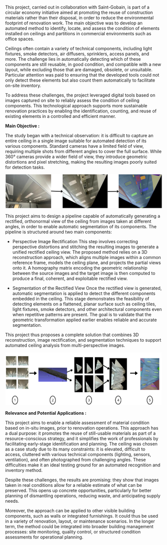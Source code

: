 This project, carried out in collaboration with Saint-Gobain, is part of a circular economy initiative aimed at promoting the reuse of construction materials rather than their disposal, in order to reduce the environmental footprint of renovation work. The main objective was to develop an automated method to identify, locate, and assess the condition of elements installed on ceilings and partitions in commercial environments such as office spaces.

Ceilings often contain a variety of technical components, including light fixtures, smoke detectors, air diffusers, sprinklers, access panels, and more. The challenge lies in automatically detecting which of these components are still reusable, in good condition, and compatible with a new layout, while excluding those that are damaged, obsolete, or unsuitable. Particular attention was paid to ensuring that the developed tools could not only detect these elements but also count them automatically to facilitate on-site inventory.

To address these challenges, the project leveraged digital tools based on images captured on site to reliably assess the condition of ceiling components. This technological approach supports more sustainable renovation practices by enabling the identification, counting, and reuse of existing elements in a controlled and efficient manner.

**Main Objective :**

The study began with a technical observation: it is difficult to capture an entire ceiling in a single image suitable for automated detection of its various components. Standard cameras have a limited field of view, requiring multiple shots from different angles to cover the full surface. While 360° cameras provide a wider field of view, they introduce geometric distortions and pixel stretching, making the resulting images poorly suited for detection tasks.

![objectif](prob.png)

This project aims to design a pipeline capable of automatically generating a rectified, orthonormal view of the ceiling from images taken at different angles, in order to enable automatic segmentation of its components. The pipeline is structured around two main components:

  - Perspective Image Rectification
This step involves correcting perspective distortions and stitching the resulting images to generate a unified rectified ceiling view. The proposed method relies on a 3D reconstruction approach, which aligns multiple images within a common reference frame, models the ceiling plane, and projects the partial views onto it. A homography matrix encoding the geometric relationship between the source images and the target image is then computed to produce a final, coherent, and exploitable rectified view.

  - Segmentation of the Rectified View
Once the rectified view is generated, automatic segmentation is applied to detect the different components embedded in the ceiling. This stage demonstrates the feasibility of detecting elements on a flattened, planar surface such as ceiling tiles, light fixtures, smoke detectors, and other architectural components even when repetitive patterns are present. The goal is to validate that the geometric transformation applied earlier enables reliable and accurate segmentation.

This project thus proposes a complete solution that combines 3D reconstruction, image rectification, and segmentation techniques to support automated ceiling analysis from multi-perspective images.

![Pipeline](pipeline.jpg)


**Relevance and Potential Applications :**

This project aims to enable a reliable assessment of material condition based on in-situ images, prior to renovation operations. This approach has a dual purpose: it promotes the reuse of still-usable materials as part of a resource-conscious strategy, and it simplifies the work of professionals by facilitating early-stage identification and planning. The ceiling was chosen as a case study due to its many constraints: it is elevated, difficult to access, cluttered with various technical components (lighting, sensors, ventilation), and often photographed from challenging angles. These difficulties make it an ideal testing ground for an automated recognition and inventory method.

Despite these challenges, the results are promising: they show that images taken in real conditions allow for a reliable estimate of what can be preserved. This opens up concrete opportunities, particularly for better planning of dismantling operations, reducing waste, and anticipating supply needs.

Moreover, the approach can be applied to other visible building components, such as walls or integrated furnishings. It could thus be used in a variety of renovation, layout, or maintenance scenarios. In the longer term, the method could be integrated into broader building management processes: site monitoring, quality control, or structured condition assessments for operational planning.
